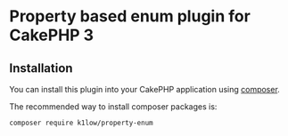 # Property based enum plugin for CakePHP 3

## Installation

You can install this plugin into your CakePHP application using [composer](http://getcomposer.org).

The recommended way to install composer packages is:

```
composer require k1low/property-enum
```
